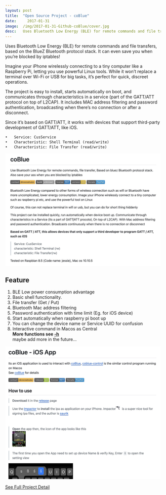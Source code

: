 ```yaml
---
layout:	post
title:	"Open Source Project - coBlue"
date:	  2017-01-31
image:  /img/2017-01-31-Github-coBlue/cover.jpg
desc:   Uses Bluetooth Low Energy (BLE) for remote commands and file transfers, based on the BlueZ Bluetooth protocol stack. This project allows communication between portable Linux computers and macOS/iOS devices through BLE.
---
```


Uses Bluetooth Low Energy (BLE) for remote commands and file transfers, based on the BlueZ Bluetooth protocol stack. It can even save you when you’re blocked by iptables!

Imagine your iPhone wirelessly connecting to a tiny computer like a Raspberry Pi, letting you use powerful Linux tools. While it won’t replace a terminal over Wi-Fi or USB for big tasks, it’s perfect for quick, discreet operations.

The project is easy to install, starts automatically on boot, and communicates through characteristics in a service (part of the GATT/ATT protocol on top of L2CAP). It includes MAC address filtering and password authentication, broadcasting when there’s no connection or after a disconnect.

Since it’s based on GATT/ATT, it works with devices that support third-party development of GATT/ATT, like iOS.

	•	Service: CusService
	•	Characteristic: Shell Terminal (read/write)
	•	Characteristic: File Transfer (read/write)

![pic](/img/2017-01-31-Github-coBlue/screenshot.jpg)

## Feature

1. BLE Low power consumption advantage
2. Basic shell functionality.
3. File transfer (Get / Put)
4. Bluetooth Mac address filtering
5. Password authentication with time limit (Eg. for iOS device)
6. Start automatically when raspberry pi boot up
7. You can change the device name or Service UUID for confusion
8. Interactive command in Macos as Central  
**More functions see [-h](https://github.com/cocoahuke/coBlue/blob/master/README_help)**  
maybe add more in the future...

![pic](/img/2017-01-31-Github-coBlue/screenshot2.jpg)

[See Full Project Detail](https://github.com/cocoahuke/coBlue)
